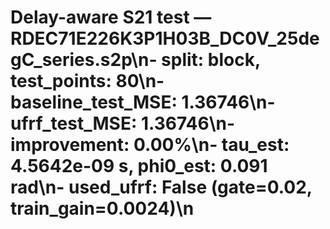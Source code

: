 # Delay-aware S21 test — RDEC71E226K3P1H03B_DC0V_25degC_series.s2p\n- split: block, test_points: 80\n- baseline_test_MSE: 1.36746\n- ufrf_test_MSE: 1.36746\n- improvement: 0.00%\n- tau_est: 4.5642e-09 s, phi0_est: 0.091 rad\n- used_ufrf: False (gate=0.02, train_gain=0.0024)\n